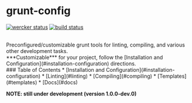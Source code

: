 <!-- Copyright © 2019 Brandon Li. All rights reserved. -->
grunt-config
=============

[![wercker status](https://app.wercker.com/status/60307013102cc6d5ab0c4268bb705be8/m/master "wercker status")](https://app.wercker.com/project/byKey/60307013102cc6d5ab0c4268bb705be8)
[![build status](https://api.travis-ci.org/brandonLi8/grunt-config.svg?branch=master)](https://travis-ci.org/brandonLi8/grunt-config)

<br>
Preconfigured/customizable grunt tools for linting, compiling, and various other development tasks.<br>
***Customizable*** for your project, follow the [Installation and Configuration](#installation-configuration) directions.

<br>
### Table of Contents
 * [Installation and Configuration](#installation-configuration)
 * [Linting](#linting)
 * [Compiling](#compiling)
 * [Templates](#templates)
 * [Docs](#docs)

<a name="installation-configuration"></a>
<a name="linting"></a>
<a name="compiling"></a>
<a name="templates"></a>
<a name="docs"></a>

**NOTE: still under development (version 1.0.0-dev.0)**
